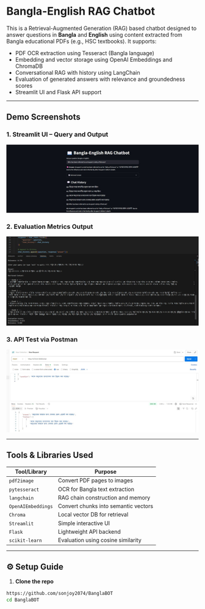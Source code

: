 # Bangla-English RAG Chatbot

This is a Retrieval-Augmented Generation (RAG) based chatbot designed to answer questions in **Bangla** and **English** using content extracted from Bangla educational PDFs (e.g., HSC textbooks). It supports:
- PDF OCR extraction using Tesseract (Bangla language)
- Embedding and vector storage using OpenAI Embeddings and ChromaDB
- Conversational RAG with history using LangChain
- Evaluation of generated answers with relevance and groundedness scores
- Streamlit UI and Flask API support

---

## Demo Screenshots

### 1. Streamlit UI – Query and Output
![UI Screenshot](images/ui_query_output.jpg)

### 2. Evaluation Metrics Output
![Evaluation Screenshot](images/evaluation.jpg)

### 3. API Test via Postman
![Postman API Screenshot](images/api_postman.jpg)

---

## Tools & Libraries Used

| Tool/Library       | Purpose                                  |
|--------------------|-------------------------------------------|
| `pdf2image`        | Convert PDF pages to images               |
| `pytesseract`      | OCR for Bangla text extraction            |
| `langchain`        | RAG chain construction and memory         |
| `OpenAIEmbeddings` | Convert chunks into semantic vectors      |
| `Chroma`           | Local vector DB for retrieval             |
| `Streamlit`        | Simple interactive UI                     |
| `Flask`            | Lightweight API backend                   |
| `scikit-learn`     | Evaluation using cosine similarity        |

---

## ⚙️ Setup Guide

1. **Clone the repo**
```bash
https://github.com/sonjoy2074/BanglaBOT
cd BanglaBOT
